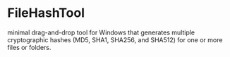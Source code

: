 # FileHashTool
minimal drag-and-drop tool for Windows that generates multiple cryptographic hashes (MD5, SHA1, SHA256, and SHA512) for one or more files or folders.
